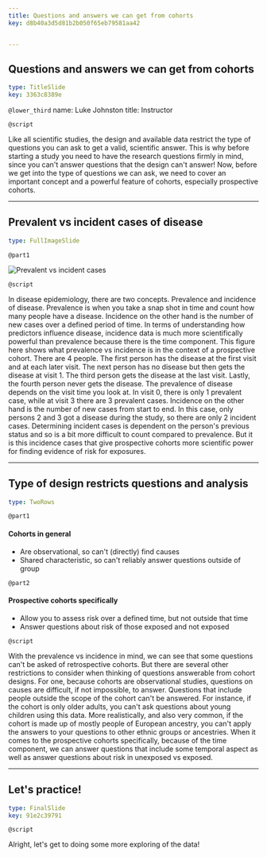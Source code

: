 ```yaml
---
title: Questions and answers we can get from cohorts
key: d8b40a3d5d81b2b050f65eb79581aa42


---
```

## Questions and answers we can get from cohorts

```yaml
type: TitleSlide
key: 3363c8389e
```

`@lower_third`
name: Luke Johnston
title: Instructor

`@script`

Like all scientific studies, the design and available data restrict the type of
questions you can ask to get a valid, scientific answer. This is why before 
starting a study you need to have the research questions firmly in mind, since
you can't answer questions that the design can't answer! Now, before we get into
the type of questions we can ask, we need to cover an important concept and 
a powerful feature of cohorts, especially prospective cohorts.

---
## Prevalent vs incident cases of disease

```yaml
type: FullImageSlide
```

`@part1`

![Prevalent vs incident cases](http://s3.amazonaws.com/assets.datacamp.com/production/repositories/2079/datasets/9b742faef2e87f693056fc5df943b18a6a85ee24/plot-prevalence-incidence.png)

`@script`

In disease epidemiology, there are two concepts. Prevalence and incidence of 
disease. Prevalence is when you take a snap shot in time and count how many people
have a disease. Incidence on the other hand is the number of new cases over a 
defined period of time. In terms of understanding how predictors influence
disease, incidence data is much more scientifically powerful than prevalence 
because there is the time component. This figure here shows what prevalence vs
incidence is in the context of a prospective cohort. There are 4 people. The 
first person has the disease at the first visit and at each later visit. The next
person has no disease but then gets the disease at visit 1. The third person gets
the disease at the last visit. Lastly, the fourth person never gets the disease.
The prevalence of disease depends on the visit time you look at. In visit 0,
there is only 1 prevalent case, while at visit 3 there are 3 prevalent cases.
Incidence on the other hand is the number of new cases from start to end. In this
case, only persons 2 and 3 got a disease during the study, so there are only 2
incident cases. Determining incident cases is dependent on the person's previous
status and so is a bit more difficult to count compared to prevalence. But it is
this incidence cases that give prospective cohorts more scientific power for 
finding evidence of risk for exposures.

---
## Type of design restricts questions and analysis

```yaml
type: TwoRows
```

`@part1`

#### Cohorts in general

- Are observational, so can't (directly) find causes
- Shared characteristic, so can't reliably answer questions outside of group

`@part2`

#### Prospective cohorts specifically

- Allow you to assess risk over a defined time, but not outside that time
- Answer questions about risk of those exposed and not exposed

`@script`

With the prevalence vs incidence in mind, we can see that some questions can't
be asked of retrospective cohorts. But there are several other restrictions to
consider when thinking of questions answerable from cohort designs. For one,
because cohorts are observational studies, questions on causes are difficult, if
not impossible, to answer. Questions that include people outside the scope of the
cohort can't be answered. For instance, if the cohort is only older adults, you
can't ask questions about young children using this data. More realistically,
and also very common, if the cohort is made up of mostly people of European
ancestry, you can't apply the answers to your questions to other ethnic groups or
ancestries. When it comes to the prospective cohorts specifically, because of the time
component, we can answer questions that include some temporal aspect as well as
answer questions about risk in unexposed vs exposed.

---
## Let's practice!

```yaml
type: FinalSlide
key: 91e2c39791
```

`@script`

Alright, let's get to doing some more exploring of the data!
